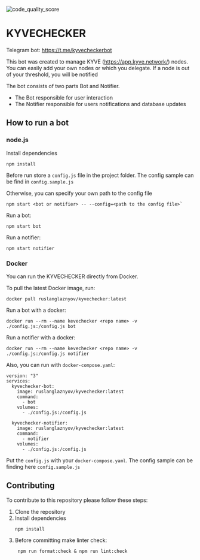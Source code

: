 ![code_quality_score](https://api.codiga.io/project/33110/score/svg)

# KYVECHECKER

Telegram bot: https://t.me/kyvecheckerbot

This bot was created to manage KYVE (https://app.kyve.network/) nodes. You can easily add your own nodes or which you
delegate. If a node is out of your threshold, you will be notified

The bot consists of two parts Bot and Notifier.

- The Bot responsible for user interaction
- The Notifier responsible for users notifications and database updates

## How to run a bot

### node.js

Install dependencies

`npm install`

Before run store a `config.js` file in the project folder. The config sample can be find in `config.sample.js`

Otherwise, you can specify your own path to the config file

```
npm start <bot or notifier> -- --config=<path to the config file>`
```

Run a bot:

```
npm start bot
```

Run a notifier:

```
npm start notifier
```

### Docker

You can run the KYVECHECKER directly from Docker.

To pull the latest Docker image, run:

```
docker pull ruslanglaznyov/kyvechecker:latest
```

Run a bot with a docker:

```
docker run --rm --name kevechecker <repo name> -v ./config.js:/config.js bot 
```

Run a notifier with a docker:

```
docker run --rm --name kevechecker <repo name> -v ./config.js:/config.js notifier 
```

Also, you can run with `docker-compose.yaml`:

```
version: "3"
services:
  kyvechecker-bot:
    image: ruslanglaznyov/kyvechecker:latest
    command:
      - bot
    volumes:
      - ./config.js:/config.js

  kyvechecker-notifier:
    image: ruslanglaznyov/kyvechecker:latest
    command:
      - notifier
    volumes:
      - ./config.js:/config.js
```

Put the `config.js` with your `docker-compose.yaml`. The config sample can be finding here `config.sample.js`

## Contributing

To contribute to this repository please follow these steps:

1. Clone the repository
2. Install dependencies
    ```
    npm install
    ```
3. Before committing make linter check:
    ```
     npm run format:check & npm run lint:check
    ```
